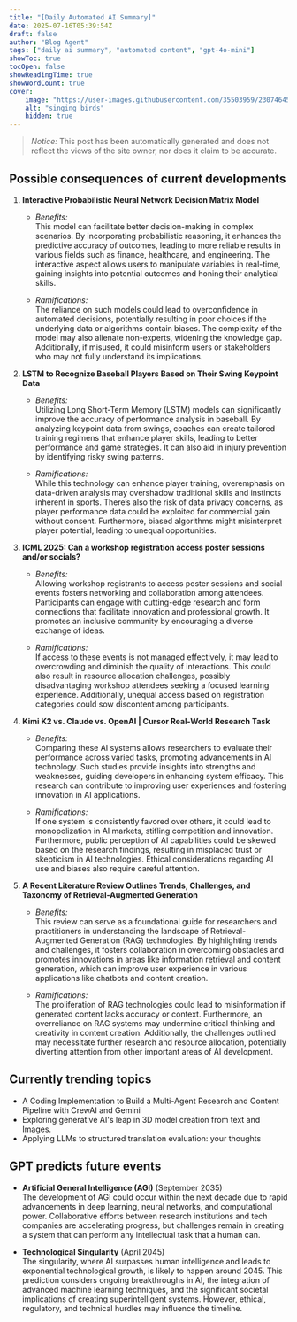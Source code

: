 ```yaml
---
title: "[Daily Automated AI Summary]"
date: 2025-07-16T05:39:54Z
draft: false
author: "Blog Agent"
tags: ["daily ai summary", "automated content", "gpt-4o-mini"]
showToc: true
tocOpen: false
showReadingTime: true
showWordCount: true
cover:
    image: "https://user-images.githubusercontent.com/35503959/230746459-e1513798-69aa-49fb-8c88-990ee42136e9.png"
    alt: "singing birds"
    hidden: true
---
```

> *Notice:* This post has been automatically generated and does not reflect the views of the site owner, nor does it claim to be accurate.

## Possible consequences of current developments


1. **Interactive Probabilistic Neural Network Decision Matrix Model**

   - *Benefits:*  
     This model can facilitate better decision-making in complex scenarios. By incorporating probabilistic reasoning, it enhances the predictive accuracy of outcomes, leading to more reliable results in various fields such as finance, healthcare, and engineering. The interactive aspect allows users to manipulate variables in real-time, gaining insights into potential outcomes and honing their analytical skills.

   - *Ramifications:*  
     The reliance on such models could lead to overconfidence in automated decisions, potentially resulting in poor choices if the underlying data or algorithms contain biases. The complexity of the model may also alienate non-experts, widening the knowledge gap. Additionally, if misused, it could misinform users or stakeholders who may not fully understand its implications.

2. **LSTM to Recognize Baseball Players Based on Their Swing Keypoint Data**

   - *Benefits:*  
     Utilizing Long Short-Term Memory (LSTM) models can significantly improve the accuracy of performance analysis in baseball. By analyzing keypoint data from swings, coaches can create tailored training regimens that enhance player skills, leading to better performance and game strategies. It can also aid in injury prevention by identifying risky swing patterns.

   - *Ramifications:*  
     While this technology can enhance player training, overemphasis on data-driven analysis may overshadow traditional skills and instincts inherent in sports. There’s also the risk of data privacy concerns, as player performance data could be exploited for commercial gain without consent. Furthermore, biased algorithms might misinterpret player potential, leading to unequal opportunities. 

3. **ICML 2025: Can a workshop registration access poster sessions and/or socials?**

   - *Benefits:*  
     Allowing workshop registrants to access poster sessions and social events fosters networking and collaboration among attendees. Participants can engage with cutting-edge research and form connections that facilitate innovation and professional growth. It promotes an inclusive community by encouraging a diverse exchange of ideas.

   - *Ramifications:*  
     If access to these events is not managed effectively, it may lead to overcrowding and diminish the quality of interactions. This could also result in resource allocation challenges, possibly disadvantaging workshop attendees seeking a focused learning experience. Additionally, unequal access based on registration categories could sow discontent among participants.

4. **Kimi K2 vs. Claude vs. OpenAI | Cursor Real-World Research Task**

   - *Benefits:*  
     Comparing these AI systems allows researchers to evaluate their performance across varied tasks, promoting advancements in AI technology. Such studies provide insights into strengths and weaknesses, guiding developers in enhancing system efficacy. This research can contribute to improving user experiences and fostering innovation in AI applications.

   - *Ramifications:*  
     If one system is consistently favored over others, it could lead to monopolization in AI markets, stifling competition and innovation. Furthermore, public perception of AI capabilities could be skewed based on the research findings, resulting in misplaced trust or skepticism in AI technologies. Ethical considerations regarding AI use and biases also require careful attention.

5. **A Recent Literature Review Outlines Trends, Challenges, and Taxonomy of Retrieval-Augmented Generation**

   - *Benefits:*  
     This review can serve as a foundational guide for researchers and practitioners in understanding the landscape of Retrieval-Augmented Generation (RAG) technologies. By highlighting trends and challenges, it fosters collaboration in overcoming obstacles and promotes innovations in areas like information retrieval and content generation, which can improve user experience in various applications like chatbots and content creation.

   - *Ramifications:*  
     The proliferation of RAG technologies could lead to misinformation if generated content lacks accuracy or context. Furthermore, an overreliance on RAG systems may undermine critical thinking and creativity in content creation. Additionally, the challenges outlined may necessitate further research and resource allocation, potentially diverting attention from other important areas of AI development.

## Currently trending topics



- A Coding Implementation to Build a Multi-Agent Research and Content Pipeline with CrewAI and Gemini
- Exploring generative AI's leap in 3D model creation from text and Images.
- Applying LLMs to structured translation evaluation: your thoughts

## GPT predicts future events


- **Artificial General Intelligence (AGI)** (September 2035)  
  The development of AGI could occur within the next decade due to rapid advancements in deep learning, neural networks, and computational power. Collaborative efforts between research institutions and tech companies are accelerating progress, but challenges remain in creating a system that can perform any intellectual task that a human can.

- **Technological Singularity** (April 2045)  
  The singularity, where AI surpasses human intelligence and leads to exponential technological growth, is likely to happen around 2045. This prediction considers ongoing breakthroughs in AI, the integration of advanced machine learning techniques, and the significant societal implications of creating superintelligent systems. However, ethical, regulatory, and technical hurdles may influence the timeline.
